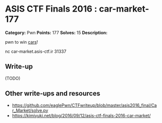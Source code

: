 # ASIS CTF Finals 2016 : car-market-177

**Category:** Pwn
**Points:** 177
**Solves:** 15
**Description:**

pwn to win [cars](Car_Market.txz)!

nc car-market.asis-ctf.ir 31337

## Write-up

(TODO)

## Other write-ups and resources

* https://github.com/eaglePwn/CTFwriteup/blob/master/asis2016_final/Car_Market/solve.py
* https://kimiyuki.net/blog/2016/09/12/asis-ctf-finals-2016-car-market/

